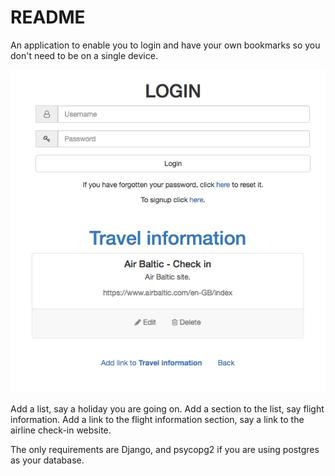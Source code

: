 # README

An application to enable you to login and have your own bookmarks so you don't need to be on a single device.

![Alt text](login.png?raw=true "Login")
![Alt text](links.png?raw=true "Links")

Add a list, say a holiday you are going on.
Add a section to the list, say flight information.
Add a link to the flight information section, say a link to the airline check-in website.

The only requirements are Django, and psycopg2 if you are using postgres as your database.